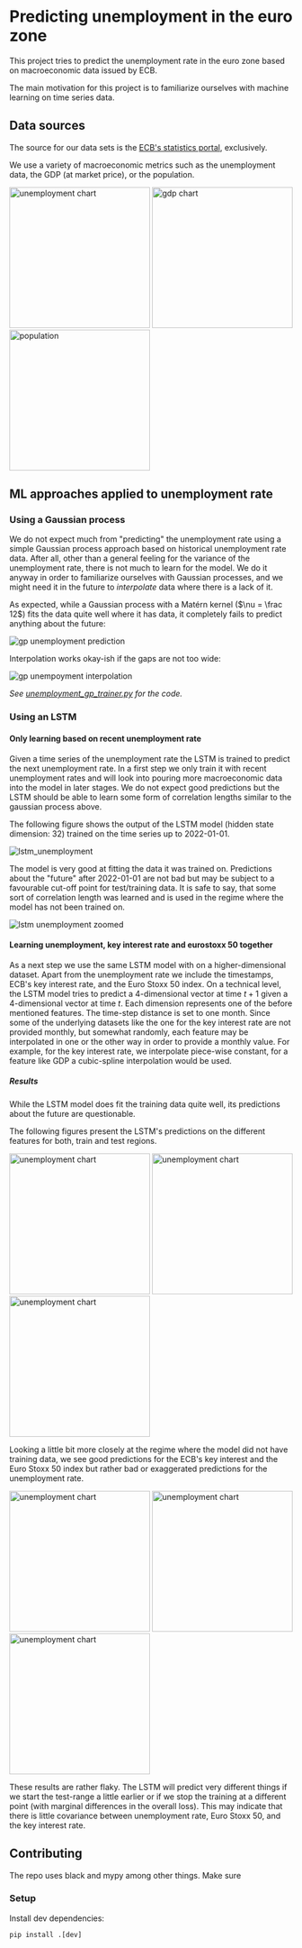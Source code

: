 # Predicting unemployment in the euro zone

This project tries to predict the unemployment rate in the euro
zone based on macroeconomic data issued by ECB.

The main motivation for this project is to familiarize ourselves with machine learning on time series data.

## Data sources

The source for our data sets is the [ECB's statistics portal](https://sdw.ecb.europa.eu/), exclusively.

We use a variety of macroeconomic metrics such as the unemployment data, the GDP (at market price), or the population.

<p float="middle">
<img src="img/unemployment_seasonadjusted.png" alt="unemployment chart" width="250">
<img src="img/gdp_at_market_price.png" alt="gdp chart" width="250">
<img src="img/population.png" alt="population" width="250">
</p>

## ML approaches applied to unemployment rate

### Using a Gaussian process

We do not expect much from "predicting" the unemployment rate using a simple Gaussian process approach based on historical unemployment rate data.
After all, other than a general feeling for the variance of the unemployment rate, 
there is not much to learn for the model.
We do it anyway in order to familiarize ourselves with Gaussian processes, 
and we might need it in the future to _interpolate_ data where there is a lack of it.

As expected, while a Gaussian process with a Matérn kernel ($`\nu = \frac 12`$) fits the data quite well where it has data,
it completely fails to predict anything about the future:

![gp unemployment prediction](img/gp_unemployment_prediction_extrapolate.png)

Interpolation works okay-ish if the gaps are not too wide:

![gp unempoyment interpolation](img/gp_unemployment_prediction_interpolate.png)

_See [unemployment_gp_trainer.py](src/eu_unemployment_prediction/simple_gp/unemployment_gp_trainer.py) for the code._

### Using an LSTM

#### Only learning based on recent unemployment rate

Given a time series of the unemployment rate the LSTM is trained to predict the next unemployment rate.
In a first step we only train it with recent unemployment rates and will look into pouring more macroeconomic data into the model in later stages.
We do not expect good predictions but the LSTM should be able to learn some form of correlation lengths similar to the gaussian process above.

The following figure shows the output of the LSTM model (hidden state dimension: 32) trained on the time series up to 2022-01-01. 

![lstm_unemployment](img/lstm_U_unemployment_seasonadjusted.png)

The model is very good at fitting the data it was trained on.
Predictions about the "future" after 2022-01-01 are not bad but may be subject to a favourable cut-off point for test/training data.
It is safe to say, that some sort of correlation length was learned and is used in the regime
where the model has not been trained on.

![lstm unemployment zoomed](img/lstm_U_unemployment_seasonadjusted_zoom.png)


#### Learning unemployment, key interest rate and eurostoxx 50 together

As a next step we use the same LSTM model with on a higher-dimensional dataset.
Apart from the unemployment rate we include the timestamps, ECB's key interest rate, and the Euro Stoxx 50 index.
On a technical level, the LSTM model tries to predict a 4-dimensional vector at time $`t+1`$ given a 4-dimensional vector at time $`t`$.
Each dimension represents one of the before mentioned features.
The time-step distance is set to one month. 
Since some of the underlying datasets like the one for the key interest rate are not provided monthly, but somewhat randomly, each feature may be
interpolated in one or the other way in order to provide a monthly value.
For example, for the key interest rate, we interpolate piece-wise constant, for a feature like GDP a cubic-spline interpolation would be used.

##### Results

While the LSTM model does fit the training data quite well, its predictions about the future are questionable.

The following figures present the LSTM's predictions on the different features for both, train and test regions.

<p float="middle">
<img src="img/lstm_UEK_unemployment_seasonadjusted.png" alt="unemployment chart" width="250">
<img src="img/lstm_UEK_key_interest_rate.png" alt="unemployment chart" width="250">
<img src="img/lstm_UEK_euro_stoxx_50.png" alt="unemployment chart" width="250">
</p>

Looking a little bit more closely at the regime where the model did not have training data, we see good predictions for the ECB's key interest and the Euro Stoxx 50 index
but rather bad or exaggerated predictions for the unemployment rate.

<p float="middle">
<img src="img/lstm_UEK_unemployment_seasonadjusted_zoom.png" alt="unemployment chart" width="250">
<img src="img/lstm_UEK_key_interest_rate_zoom.png" alt="unemployment chart" width="250">
<img src="img/lstm_UEK_euro_stoxx_50_zoom.png" alt="unemployment chart" width="250">
</p>

These results are rather flaky.
The LSTM will predict very different things if we start the test-range a little earlier or if we stop the training at a different point (with marginal differences in the overall loss).
This may indicate that there is little covariance between unemployment rate, Euro Stoxx 50, and the key interest rate.

## Contributing

The repo uses black and mypy among other things.
Make sure 

### Setup

Install dev dependencies:

```shell
pip install .[dev]
```

